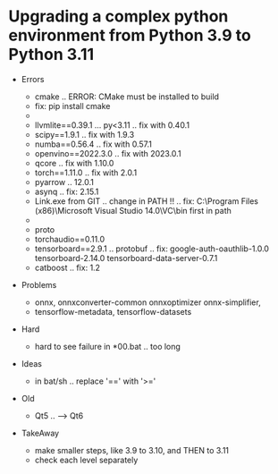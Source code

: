 # Upgrading a complex python environment from Python 3.9 to Python 3.11

* Errors
  * cmake .. ERROR: CMake must be installed to build
  * fix: pip install cmake
  *
  * llvmlite==0.39.1 ... py<3.11 .. fix with 0.40.1
  * scipy==1.9.1 .. fix with 1.9.3
  * numba==0.56.4 .. fix with 0.57.1
  * openvino==2022.3.0 .. fix with 2023.0.1
  * qcore .. fix with 1.10.0
  * torch==1.11.0  .. fix with 2.0.1
  * pyarrow .. 12.0.1
  * asynq .. fix: 2.15.1
  * Link.exe from GIT .. change in PATH !! .. fix: C:\Program Files (x86)\Microsoft Visual Studio 14.0\VC\bin first in path
  * 
  * proto
  * torchaudio==0.11.0
  * tensorboard==2.9.1 .. protobuf .. fix: google-auth-oauthlib-1.0.0 tensorboard-2.14.0 tensorboard-data-server-0.7.1
  * catboost .. fix: 1.2

* Problems
  * onnx, onnxconverter-common onnxoptimizer onnx-simplifier, 
  * tensorflow-metadata, tensorflow-datasets


* Hard
  * hard to see failure in *00.bat .. too long 


* Ideas
  * in bat/sh .. replace '==' with '>=' 


* Old
  * Qt5 .. --> Qt6 


* TakeAway
  * make smaller steps, like 3.9 to 3.10, and THEN to 3.11
  * check each level separately
